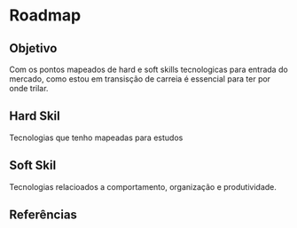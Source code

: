 # Roadmap

## Objetivo
Com os pontos mapeados de hard e soft skills tecnologicas para entrada do mercado, como estou em transisção de carreia é essencial
para ter por onde trilar.

## Hard Skil
Tecnologias que tenho mapeadas para estudos

## Soft Skil

Tecnologias relacioados a comportamento, organização e produtividade. 

## Referências
